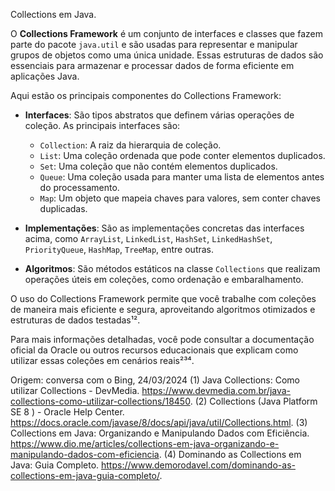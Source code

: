 Collections em Java.

O **Collections Framework** é um conjunto de interfaces e classes que fazem parte do pacote `java.util` e são usadas para representar e manipular grupos de objetos como uma única unidade. Essas estruturas de dados são essenciais para armazenar e processar dados de forma eficiente em aplicações Java.

Aqui estão os principais componentes do Collections Framework:

- **Interfaces**: São tipos abstratos que definem várias operações de coleção. As principais interfaces são:
  - `Collection`: A raiz da hierarquia de coleção.
  - `List`: Uma coleção ordenada que pode conter elementos duplicados.
  - `Set`: Uma coleção que não contém elementos duplicados.
  - `Queue`: Uma coleção usada para manter uma lista de elementos antes do processamento.
  - `Map`: Um objeto que mapeia chaves para valores, sem conter chaves duplicadas.

- **Implementações**: São as implementações concretas das interfaces acima, como `ArrayList`, `LinkedList`, `HashSet`, `LinkedHashSet`, `PriorityQueue`, `HashMap`, `TreeMap`, entre outras.

- **Algoritmos**: São métodos estáticos na classe `Collections` que realizam operações úteis em coleções, como ordenação e embaralhamento.

O uso do Collections Framework permite que você trabalhe com coleções de maneira mais eficiente e segura, aproveitando algoritmos otimizados e estruturas de dados testadas¹².

Para mais informações detalhadas, você pode consultar a documentação oficial da Oracle ou outros recursos educacionais que explicam como utilizar essas coleções em cenários reais²³⁴.

Origem: conversa com o Bing, 24/03/2024
(1) Java Collections: Como utilizar Collections - DevMedia. https://www.devmedia.com.br/java-collections-como-utilizar-collections/18450.
(2) Collections (Java Platform SE 8 ) - Oracle Help Center. https://docs.oracle.com/javase/8/docs/api/java/util/Collections.html.
(3) Collections em Java: Organizando e Manipulando Dados com Eficiência. https://www.dio.me/articles/collections-em-java-organizando-e-manipulando-dados-com-eficiencia.
(4) Dominando as Collections em Java: Guia Completo. https://www.demorodavel.com/dominando-as-collections-em-java-guia-completo/.